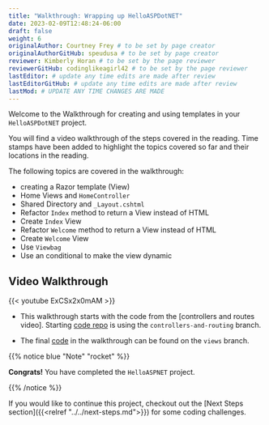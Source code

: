 ```yaml
---
title: "Walkthrough: Wrapping up HelloASPDotNET"
date: 2023-02-09T12:48:24-06:00
draft: false
weight: 6
originalAuthor: Courtney Frey # to be set by page creator
originalAuthorGitHub: speudusa # to be set by page creator
reviewer: Kimberly Horan # to be set by the page reviewer
reviewerGitHub: codinglikeagirl42 # to be set by the page reviewer
lastEditor: # update any time edits are made after review
lastEditorGitHub: # update any time edits are made after review
lastMod: # UPDATE ANY TIME CHANGES ARE MADE
---
```


Welcome to the Walkthrough for creating and using templates in your `HelloASPDotNET` project.  


You will find a video walkthrough of the steps covered in the reading.  Time stamps have been added to highlight the topics covered so far and their locations in the reading.

The following topics are covered in the walkthrough:
- creating a Razor template (View)
- Home Views and `HomeController`
- Shared Directory and `_Layout.cshtml` 
- Refactor `Index` method to return a View instead of HTML
- Create `Index` View
- Refactor `Welcome` method to return a View instead of HTML
- Create `Welcome` View
- Use `Viewbag`
- Use an conditional to make the view dynamic

## Video Walkthrough
{{< youtube ExCSx2x0mAM >}} 

<!-- TODO: Link to chapter 10 video -->
- This walkthrough starts with the code from the [controllers and routes video].  Starting [code repo](https://github.com/LaunchCodeEducation/HelloASPDotNET/tree/controllers-and-routing) is using the `controllers-and-routing` branch.

- The final [code](https://github.com/LaunchCodeEducation/HelloASPDotNET/tree/views) in the walkthrough can be found on the `views` branch.

{{% notice blue "Note" "rocket" %}}

**Congrats!** You have completed the `HelloASPNET` project.

{{% /notice %}}

If you would like to continue this project, checkout out the [Next Steps section]({{<relref "../../next-steps.md">}}) for some coding challenges.

